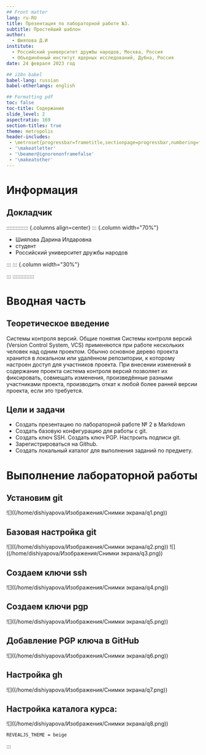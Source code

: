 ```yaml
---
## Front matter
lang: ru-RU
title: Презентация по лабораторной работе №3.
subtitle: Простейший шаблон
author:
  - Шияпова Д.И
institute:
  - Российский университет дружбы народов, Москва, Россия
  - Объединённый институт ядерных исследований, Дубна, Россия
date: 24 февраля 2023 год

## i18n babel
babel-lang: russian
babel-otherlangs: english

## Formatting pdf
toc: false
toc-title: Содержание
slide_level: 2
aspectratio: 169
section-titles: true
theme: metropolis
header-includes:
 - \metroset{progressbar=frametitle,sectionpage=progressbar,numbering=fraction}
 - '\makeatletter'
 - '\beamer@ignorenonframefalse'
 - '\makeatother'
---
```


# Информация

## Докладчик

:::::::::::::: {.columns align=center}
::: {.column width="70%"}

  * Шияпова Дарина Илдаровна
  * студент
  * Российский университет дружбы народов


:::
::: {.column width="30%"}



:::
::::::::::::::

# Вводная часть
## Теоретическое введение
Системы контроля версий. Общие понятия
Системы контроля версий (Version Control System, VCS) применяются при работе нескольких человек над одним проектом. Обычно основное дерево проекта хранится в локальном или удалённом репозитории, к которому настроен доступ для участников проекта. При внесении изменений в содержание проекта система контроля версий позволяет их фиксировать, совмещать изменения, произведённые разными участниками проекта, производить откат к любой более ранней версии проекта, если это требуется.


## Цели и задачи

- Создать презентацию по лабораторной работе № 2 в Markdown
- Создать базовую конфигурацию для работы с git. 
- Создать ключ SSH. Создать ключ PGP. Настроить подписи git. 
- Зарегистрироваться на Github. 
- Создать локальный каталог для выполнения заданий по предмету.






# Выполнение лабораторной работы

## Установим git 

![]((/home/dishiyapova/Изображения/Снимки экрана/q1.png))


## Базовая настройка git

![]((/home/dishiyapova/Изображения/Снимки экрана/q2.png))
![]((/home/dishiyapova/Изображения/Снимки экрана/q3.png))


## Создаем ключи ssh
![]((/home/dishiyapova/Изображения/Снимки экрана/q4.png))

## Создаем ключи pgp
![]((/home/dishiyapova/Изображения/Снимки экрана/q5.png))

## Добавление PGP ключа в GitHub
![]((/home/dishiyapova/Изображения/Снимки экрана/q6.png))

## Настройка gh
![]((/home/dishiyapova/Изображения/Снимки экрана/q7.png))

## Настройка каталога курса:
![]((/home/dishiyapova/Изображения/Снимки экрана/q8.png))


```make
REVEALJS_THEME = beige 
```


:::

